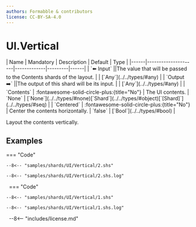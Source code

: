 ```yaml
---
authors: Formabble & contributors
license: CC-BY-SA-4.0
---
```



# UI.Vertical

<div class="sh-parameters" markdown="1">
| Name | Mandatory | Description | Default | Type |
|------|---------------------|-------------|---------|------|
| `⬅️ Input` ||The value that will be passed to the Contents shards of the layout. | | [`Any`](../../types/#any) |
| `Output ➡️` ||The output of this shard will be its input. | | [`Any`](../../types/#any) |
| `Contents` | :fontawesome-solid-circle-plus:{title="No"}  | The UI contents. | `None` | [`None`](../../types/#none)[`Shard`](../../types/#object)[`[Shard]`](../../types/#seq) |
| `Centered` | :fontawesome-solid-circle-plus:{title="No"}  | Center the contents horizontally. | `false` | [`Bool`](../../types/#bool) |

</div>

Layout the contents vertically.

## Examples

=== "Code"

  ```x86asm linenums="1"
  --8<-- "samples/shards/UI/Vertical/2.shs"
  ```

  ```
  --8<-- "samples/shards/UI/Vertical/2.shs.log"
  ```
&nbsp;
=== "Code"

  ```x86asm linenums="1"
  --8<-- "samples/shards/UI/Vertical/1.shs"
  ```

  ```
  --8<-- "samples/shards/UI/Vertical/1.shs.log"
  ```
&nbsp;
--8<-- "includes/license.md"

